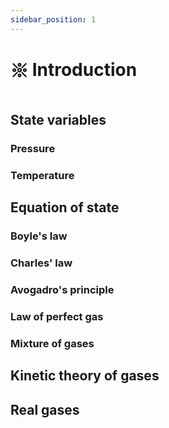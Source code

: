 ```yaml
---
sidebar_position: 1
---
```


# 𑗕 Introduction

## State variables

### Pressure

### Temperature

## Equation of state

### Boyle's law

### Charles' law

### Avogadro's principle

### Law of perfect gas

### Mixture of gases

## Kinetic theory of gases

## Real gases
